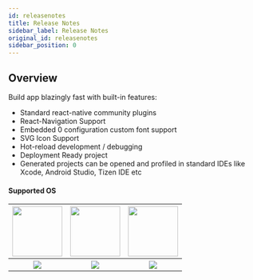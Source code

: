 ```yaml
---
id: releasenotes
title: Release Notes
sidebar_label: Release Notes
original_id: releasenotes
sidebar_position: 0
---
```


<!-- <img className="header-image" src="https://renative.org/img/ic_features.png" width="50" height="50" /> -->

## Overview

Build app blazingly fast with built-in features:

-   Standard react-native community plugins
-   React-Navigation Support
-   Embedded 0 configuration custom font support
-   SVG Icon Support
-   Hot-reload development / debugging
-   Deployment Ready project
-   Generated projects can be opened and profiled in standard IDEs like Xcode, Android Studio, Tizen IDE etc

#### Supported OS

<table>
  <tr>
    <th>
      <img src="https://renative.org/img/os_osx.png" width="100" height="100" />
    </th>
    <th>
      <img src="https://renative.org/img/os_win.png" width="100" height="100" />
    </th>
    <th>
      <img src="https://renative.org/img/os_linux.jpeg" width="100" height="100" />
    </th>
  </tr>
  <tr>
    <th>
      <img src="https://img.shields.io/badge/Mac-yes-brightgreen.svg" />
    </th>
    <th>
      <img src="https://img.shields.io/badge/Windows-beta-orange.svg" />
    </th>
    <th>
      <img src="https://img.shields.io/badge/Linux-beta-orange.svg" />
    </th>
  </tr>
</table>
